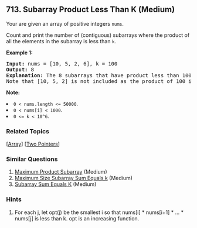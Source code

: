 <!--|This file generated by command(leetcode description); DO NOT EDIT.    |-->
<!--+----------------------------------------------------------------------+-->
<!--|@author    Openset <openset.wang@gmail.com>                           |-->
<!--|@link      https://github.com/openset                                 |-->
<!--|@home      https://github.com/openset/leetcode                        |-->
<!--+----------------------------------------------------------------------+-->

## 713. Subarray Product Less Than K (Medium)

<p>Your are given an array of positive integers <code>nums</code>.</p>
<p>Count and print the number of (contiguous) subarrays where the product of all the elements in the subarray is less than <code>k</code>.</p>

<p><b>Example 1:</b><br />
<pre>
<b>Input:</b> nums = [10, 5, 2, 6], k = 100
<b>Output:</b> 8
<b>Explanation:</b> The 8 subarrays that have product less than 100 are: [10], [5], [2], [6], [10, 5], [5, 2], [2, 6], [5, 2, 6].
Note that [10, 5, 2] is not included as the product of 100 is not strictly less than k.
</pre>
</p>

<p><b>Note:</b>
<li><code>0 < nums.length <= 50000</code>.</li>
<li><code>0 < nums[i] < 1000</code>.</li>
<li><code>0 <= k < 10^6</code>.</li>
</p>

### Related Topics
[[Array](https://github.com/openset/leetcode/tree/master/tag/array/README.md)] [[Two Pointers](https://github.com/openset/leetcode/tree/master/tag/two-pointers/README.md)] 

### Similar Questions
  1. [Maximum Product Subarray](https://github.com/openset/leetcode/tree/master/problems/maximum-product-subarray) (Medium)
  1. [Maximum Size Subarray Sum Equals k](https://github.com/openset/leetcode/tree/master/problems/maximum-size-subarray-sum-equals-k) (Medium)
  1. [Subarray Sum Equals K](https://github.com/openset/leetcode/tree/master/problems/subarray-sum-equals-k) (Medium)

### Hints
  1. For each j, let opt(j) be the smallest i so that nums[i] * nums[i+1] * ... * nums[j] is less than k.  opt is an increasing function.
